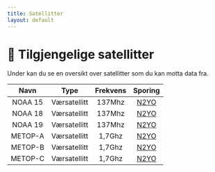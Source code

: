 ```yaml
---
title: Satellitter
layout: default
---
```


# 📡 Tilgjengelige satellitter

Under kan du se en oversikt over satellitter som du kan motta data fra.

|  Navn   |     Type     | Frekvens |                     Sporing                     |
| :-----: | :----------: | :------: | :---------------------------------------------: |
| NOAA 15 | Værsatellitt |  137Mhz  | [N2YO](https://www.n2yo.com/satellite/?s=25338) |
| NOAA 18 | Værsatellitt |  137Mhz  | [N2YO](https://www.n2yo.com/satellite/?s=28654) |
| NOAA 19 | Værsatellitt |  137Mhz  | [N2YO](https://www.n2yo.com/satellite/?s=33591) |
| METOP-A | Værsatellitt |  1,7Ghz  | [N2YO](https://www.n2yo.com/satellite/?s=29499) |
| METOP-B | Værsatellitt |  1,7Ghz  | [N2YO](https://www.n2yo.com/satellite/?s=38771) |
| METOP-C | Værsatellitt |  1,7Ghz  | [N2YO](https://www.n2yo.com/satellite/?s=43689) |
